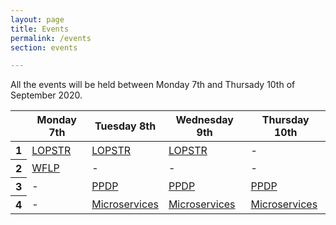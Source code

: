 ```yaml
---
layout: page
title: Events
permalink: /events
section: events

---
```


All the events will be held between Monday 7th and Thursady 10th of September 2020.

<table class="table table-responsive-sm table-hover text-center">
    <thead>
        <tr>
            <th scope="row"></th>
            <th scope="col">Monday 7th</th>
            <th scope="col">Tuesday 8th</th>
            <th scope="col">Wednesday 9th</th>
            <th scope="col">Thursday 10th</th>
        </tr>
    </thead>
    <tbody>
        <tr>
            <th scope="row">1</th>
            <td><a href="https://nms.kcl.ac.uk/maribel.fernandez/LOPSTR2020/">LOPSTR</a></td>
            <td><a href="https://nms.kcl.ac.uk/maribel.fernandez/LOPSTR2020/">LOPSTR</a></td>
            <td><a href="https://nms.kcl.ac.uk/maribel.fernandez/LOPSTR2020/">LOPSTR</a></td>
            <td>-</td>
        </tr>
        <tr>
            <th scope="row">2</th>
            <td><a href="http://helm.cs.unibo.it/wflp2020/">WFLP</a></td>
            <td>-</td>
            <td>-</td>
            <td>-</td>
        </tr>
        <tr>
            <th scope="row">3</th>
            <td>-</td>
            <td><a href="http://www.cse.chalmers.se/~abela/ppdp20/">PPDP</a></td>
            <td><a href="http://www.cse.chalmers.se/~abela/ppdp20/">PPDP</a></td>
            <td><a href="http://www.cse.chalmers.se/~abela/ppdp20/">PPDP</a></td>
        </tr>
        <tr>
            <th scope="row">4</th>
            <td>-</td>
            <td><a href="https://www.conf-micro.services/2020/">Microservices</a></td>
            <td><a href="https://www.conf-micro.services/2020/">Microservices</a></td>
            <td><a href="https://www.conf-micro.services/2020/">Microservices</a></td>
        </tr>
    </tbody>
</table>
